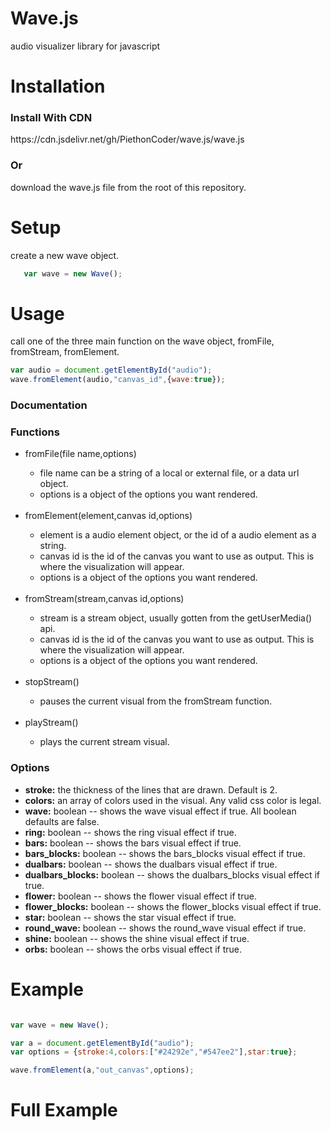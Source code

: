 # Wave.js
audio visualizer library for javascript


<h1>Installation</h1>

<h3>Install With CDN</h3> 
https://cdn.jsdelivr.net/gh/PiethonCoder/wave.js/wave.js

<h3>Or</h3>
download the wave.js file from the root of this repository.

<h1>Setup</h1>
<p>create a new wave object.</p>

```javascript
   var wave = new Wave();
```


<h1>Usage</h1>

<p>call one of the three main function on the wave object, fromFile, fromStream, fromElement.</p>

```javascript
var audio = document.getElementById("audio");
wave.fromElement(audio,"canvas_id",{wave:true});
```


<h3>Documentation</h3>

<h3>Functions</h3>

<ul>
   <li>fromFile(file name,options)</li>  
   <ul>
      <li>file name can be a string of a local or external file, or a data url object.</li>
      <li>options is a object of the options you want rendered.</li>
   </ul>
   <br>
   <li>fromElement(element,canvas id,options)</li>
   <ul>
      <li>element is a audio element object, or the id of a audio element as a string.</li>
      <li>canvas id is the id of the canvas you want to use as output. This is where the visualization will appear.</li>
      <li>options is a object of the options you want rendered.</li>
   </ul>
   <br>
   <li>fromStream(stream,canvas id,options)</li>
   <ul>
      <li>stream is a stream object, usually gotten from the getUserMedia() api.</li>
      <li>canvas id is the id of the canvas you want to use as output. This is where the visualization will appear.</li>
      <li>options is a object of the options you want rendered.</li>
   </ul>
   <br>
   <li>stopStream()</li>
   <ul>
      <li>pauses the current visual from the fromStream function.</li>
   </ul>
   <br>
   <li>playStream()</li>
   <ul>
      <li>plays the current stream visual.</li>
   </ul>
</ul>

<h3>Options</h3>
<ul>
   <li><b>stroke:</b> the thickness of the lines that are drawn. Default is 2.</li>
   <li><b>colors:</b> an array of colors used in the visual. Any valid css color is legal.</li>
   <li><b>wave:</b> boolean -- shows the wave visual effect if true. All boolean defaults are false.</li>
   <li><b>ring:</b> boolean -- shows the ring visual effect if true.</li>
   <li><b>bars:</b> boolean -- shows the bars visual effect if true.</li>
   <li><b>bars_blocks:</b> boolean -- shows the bars_blocks visual effect if true.</li>
   <li><b>dualbars:</b> boolean -- shows the dualbars visual effect if true.</li>
   <li><b>dualbars_blocks:</b> boolean -- shows the dualbars_blocks visual effect if true.</li>
   <li><b>flower:</b> boolean -- shows the flower visual effect if true.</li>
   <li><b>flower_blocks:</b> boolean -- shows the flower_blocks visual effect if true.</li>
   <li><b>star:</b> boolean -- shows the star visual effect if true.</li>
   <li><b>round_wave:</b> boolean -- shows the round_wave visual effect if true.</li>
   <li><b>shine:</b> boolean -- shows the shine visual effect if true.</li>
   <li><b>orbs:</b> boolean -- shows the orbs visual effect if true.</li>
</ul>

<h1>Example</h1>

```javascript

var wave = new Wave();

var a = document.getElementById("audio");
var options = {stroke:4,colors:["#24292e","#547ee2"],star:true};

wave.fromElement(a,"out_canvas",options);
```

<h1>Full Example</h1>

